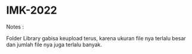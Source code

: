 # IMK-2022

Notes :

Folder Library gabisa keupload terus, karena ukuran file nya terlalu besar dan jumlah file nya juga terlalu banyak.

